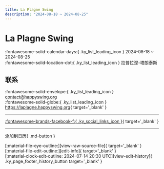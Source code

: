 ```yaml
---
title: La Plagne Swing
description: "2024-08-18 ~ 2024-08-25"
---
```


# La Plagne Swing 

:fontawesome-solid-calendar-days:{ .ky_list_leading_icon } 2024-08-18 ~ 2024-08-25  
:fontawesome-solid-location-dot:{ .ky_list_leading_icon } 拉普拉涅-塔朗泰斯  

## 联系

:fontawesome-solid-envelope:{ .ky_list_leading_icon } <contact@happyswing.org>  
:fontawesome-solid-globe:{ .ky_list_leading_icon } <https://laplagne.happyswing.org>{ target='_blank' }  

---

 [:fontawesome-brands-facebook-f:{ .ky_social_links_icon }](https://www.facebook.com/happyswingfestival){ target='_blank' }

---

[添加到日历](https://swing.news/ics/zh-Hans/2024/fr/la-plagne-swing-2024.ics){ .md-button }

<div class="ky_page_footer" markdown>
<div class="ky_page_footer_trailing" markdown="span">
[:material-file-eye-outline:][view-raw-source-file]{ target='_blank' }
[:material-file-edit-outline:][edit-info]{ target='_blank' }
</div>
<div class="ky_page_footer_leading" markdown="span">
[:material-clock-edit-outline: 2024-07-14 20:30 UTC][view-edit-history]{ .ky_page_footer_history_button target='_blank' }
</div>
</div>

[view-raw-source-file]: https://github.com/swingdance/events/blob/main/2024/fr/la-plagne-swing-2024.json "查看原始源文件"
[edit-info]: https://github.com/swingdance/events/issues/new?assignees=&labels=update+event&projects=&template=03-update_entity.yml&title=%5B2024%2Ffr%5D%20La%20Plagne%20Swing&region=fr&year=2024&id=la-plagne-swing-2024&name=La%20Plagne%20Swing&org_id= "编辑信息"

[view-edit-history]: https://github.com/swingdance/events/commits/main/2024/fr/la-plagne-swing-2024.json "查看编辑历史"
